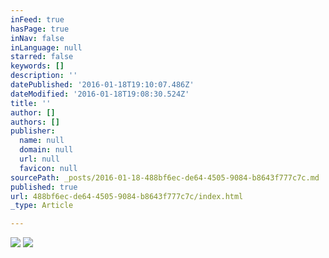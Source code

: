 ```yaml
---
inFeed: true
hasPage: true
inNav: false
inLanguage: null
starred: false
keywords: []
description: ''
datePublished: '2016-01-18T19:10:07.486Z'
dateModified: '2016-01-18T19:08:30.524Z'
title: ''
author: []
authors: []
publisher:
  name: null
  domain: null
  url: null
  favicon: null
sourcePath: _posts/2016-01-18-488bf6ec-de64-4505-9084-b8643f777c7c.md
published: true
url: 488bf6ec-de64-4505-9084-b8643f777c7c/index.html
_type: Article

---
```

![](https://the-grid-user-content.s3-us-west-2.amazonaws.com/be4c88bf-7072-4589-8b09-f0ae3aa5093c.jpg)
![](https://the-grid-user-content.s3-us-west-2.amazonaws.com/4b287aea-cfef-4ff0-95c2-81ec4bf966db.jpg)
